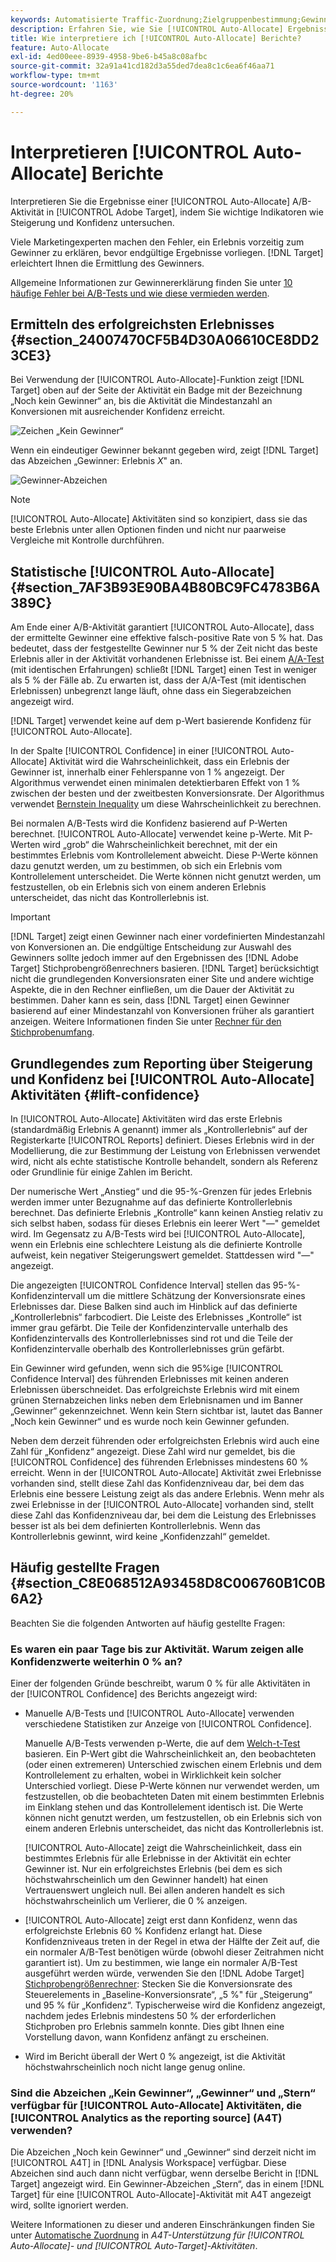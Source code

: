```yaml
---
keywords: Automatisierte Traffic-Zuordnung;Zielgruppenbestimmung;Gewinner;statistische Garantie;Konfidenz;Gewinner bestimmen;Steigerung;Konfidenz;Standard;Standarderlebnis;Automatische Zuordnung;Automatische Zuordnung
description: Erfahren Sie, wie Sie [!UICONTROL Auto-Allocate] Ergebnisse der A/B-Aktivität interpretieren und sich dabei auf Schlüsselindikatoren wie Steigerung und Konfidenz konzentrieren.
title: Wie interpretiere ich [!UICONTROL Auto-Allocate] Berichte?
feature: Auto-Allocate
exl-id: 4ed00eee-8939-4958-9be6-b45a8c08afbc
source-git-commit: 32a91a41cd182d3a55ded7dea8c1c6ea6f46aa71
workflow-type: tm+mt
source-wordcount: '1163'
ht-degree: 20%

---
```


# Interpretieren [!UICONTROL Auto-Allocate] Berichte

Interpretieren Sie die Ergebnisse einer [!UICONTROL Auto-Allocate] A/B-Aktivität in [!UICONTROL Adobe Target], indem Sie wichtige Indikatoren wie Steigerung und Konfidenz untersuchen.

Viele Marketingexperten machen den Fehler, ein Erlebnis vorzeitig zum Gewinner zu erklären, bevor endgültige Ergebnisse vorliegen. [!DNL Target] erleichtert Ihnen die Ermittlung des Gewinners.

Allgemeine Informationen zur Gewinnererklärung finden Sie unter [10 häufige Fehler bei A/B-Tests und wie diese vermieden werden](/help/main/c-activities/t-test-ab/common-ab-testing-pitfalls.md).

## Ermitteln des erfolgreichsten Erlebnisses {#section_24007470CF5B4D30A06610CE8DD23CE3}

Bei Verwendung der [!UICONTROL Auto-Allocate]-Funktion zeigt [!DNL Target] oben auf der Seite der Aktivität ein Badge mit der Bezeichnung „Noch kein Gewinner“ an, bis die Aktivität die Mindestanzahl an Konversionen mit ausreichender Konfidenz erreicht.

![Zeichen „Kein Gewinner“](/help/main/c-activities/automated-traffic-allocation/assets/no-winner-new.png)

Wenn ein eindeutiger Gewinner bekannt gegeben wird, zeigt [!DNL Target] das Abzeichen „Gewinner: Erlebnis *X*&quot; an.

![Gewinner-Abzeichen](/help/main/c-activities/automated-traffic-allocation/assets/winner-new.png)

>[!NOTE]
>
>[!UICONTROL Auto-Allocate] Aktivitäten sind so konzipiert, dass sie das beste Erlebnis unter allen Optionen finden und nicht nur paarweise Vergleiche mit Kontrolle durchführen.

## Statistische [!UICONTROL Auto-Allocate] {#section_7AF3B93E90BA4B80BC9FC4783B6A389C}

Am Ende einer A/B-Aktivität garantiert [!UICONTROL Auto-Allocate], dass der ermittelte Gewinner eine effektive falsch-positive Rate von 5 % hat. Das bedeutet, dass der festgestellte Gewinner nur 5 % der Zeit nicht das beste Erlebnis aller in der Aktivität vorhandenen Erlebnisse ist. Bei einem [A/A-Test](/help/main/c-activities/t-test-ab/aa-testing.md) (mit identischen Erfahrungen) schließt [!DNL Target] einen Test in weniger als 5 % der Fälle ab. Zu erwarten ist, dass der A/A-Test (mit identischen Erlebnissen) unbegrenzt lange läuft, ohne dass ein Siegerabzeichen angezeigt wird.

[!DNL Target] verwendet keine auf dem p-Wert basierende Konfidenz für [!UICONTROL Auto-Allocate].

In der Spalte [!UICONTROL Confidence] in einer [!UICONTROL Auto-Allocate] Aktivität wird die Wahrscheinlichkeit, dass ein Erlebnis der Gewinner ist, innerhalb einer Fehlerspanne von 1 % angezeigt. Der Algorithmus verwendet einen minimalen detektierbaren Effekt von 1 % zwischen der besten und der zweitbesten Konversionsrate. Der Algorithmus verwendet [Bernstein Inequality](https://en.wikipedia.org/wiki/Bernstein_inequalities_%28probability_theory%29) um diese Wahrscheinlichkeit zu berechnen.

Bei normalen A/B-Tests wird die Konfidenz basierend auf P-Werten berechnet. [!UICONTROL Auto-Allocate] verwendet keine p-Werte. Mit P-Werten wird „grob“ die Wahrscheinlichkeit berechnet, mit der ein bestimmtes Erlebnis vom Kontrollelement abweicht. Diese P-Werte können dazu genutzt werden, um zu bestimmen, ob sich ein Erlebnis vom Kontrollelement unterscheidet. Die Werte können nicht genutzt werden, um festzustellen, ob ein Erlebnis sich von einem anderen Erlebnis unterscheidet, das nicht das Kontrollerlebnis ist.

>[!IMPORTANT]
>
>[!DNL Target] zeigt einen Gewinner nach einer vordefinierten Mindestanzahl von Konversionen an. Die endgültige Entscheidung zur Auswahl des Gewinners sollte jedoch immer auf den Ergebnissen des [!DNL Adobe Target] Stichprobengrößenrechners basieren. [!DNL Target] berücksichtigt nicht die grundlegenden Konversionsraten einer Site und andere wichtige Aspekte, die in den Rechner einfließen, um die Dauer der Aktivität zu bestimmen. Daher kann es sein, dass [!DNL Target] einen Gewinner basierend auf einer Mindestanzahl von Konversionen früher als garantiert anzeigen. Weitere Informationen finden Sie unter [Rechner für den Stichprobenumfang](/help/main/c-activities/t-test-ab/sample-size-determination.md#section_6B8725BD704C4AFE939EF2A6B6E834E6).

## Grundlegendes zum Reporting über Steigerung und Konfidenz bei [!UICONTROL Auto-Allocate] Aktivitäten {#lift-confidence}

In [!UICONTROL Auto-Allocate] Aktivitäten wird das erste Erlebnis (standardmäßig Erlebnis A genannt) immer als „Kontrollerlebnis“ auf der Registerkarte [!UICONTROL Reports] definiert. Dieses Erlebnis wird in der Modellierung, die zur Bestimmung der Leistung von Erlebnissen verwendet wird, nicht als echte statistische Kontrolle behandelt, sondern als Referenz oder Grundlinie für einige Zahlen im Bericht.

Der numerische Wert „Anstieg“ und die 95-%-Grenzen für jedes Erlebnis werden immer unter Bezugnahme auf das definierte Kontrollerlebnis berechnet. Das definierte Erlebnis „Kontrolle“ kann keinen Anstieg relativ zu sich selbst haben, sodass für dieses Erlebnis ein leerer Wert &quot;—&quot; gemeldet wird. Im Gegensatz zu A/B-Tests wird bei [!UICONTROL Auto-Allocate], wenn ein Erlebnis eine schlechtere Leistung als die definierte Kontrolle aufweist, kein negativer Steigerungswert gemeldet. Stattdessen wird &quot;—&quot; angezeigt.

Die angezeigten [!UICONTROL Confidence Interval] stellen das 95-%-Konfidenzintervall um die mittlere Schätzung der Konversionsrate eines Erlebnisses dar. Diese Balken sind auch im Hinblick auf das definierte „Kontrollerlebnis“ farbcodiert. Die Leiste des Erlebnisses „Kontrolle“ ist immer grau gefärbt. Die Teile der Konfidenzintervalle unterhalb des Konfidenzintervalls des Kontrollerlebnisses sind rot und die Teile der Konfidenzintervalle oberhalb des Kontrollerlebnisses grün gefärbt.

Ein Gewinner wird gefunden, wenn sich die 95%ige [!UICONTROL Confidence Interval] des führenden Erlebnisses mit keinen anderen Erlebnissen überschneidet. Das erfolgreichste Erlebnis wird mit einem grünen Sternabzeichen links neben dem Erlebnisnamen und im Banner „Gewinner“ gekennzeichnet. Wenn kein Stern sichtbar ist, lautet das Banner „Noch kein Gewinner“ und es wurde noch kein Gewinner gefunden.

Neben dem derzeit führenden oder erfolgreichsten Erlebnis wird auch eine Zahl für „Konfidenz“ angezeigt. Diese Zahl wird nur gemeldet, bis die [!UICONTROL Confidence] des führenden Erlebnisses mindestens 60 % erreicht. Wenn in der [!UICONTROL Auto-Allocate] Aktivität zwei Erlebnisse vorhanden sind, stellt diese Zahl das Konfidenzniveau dar, bei dem das Erlebnis eine bessere Leistung zeigt als das andere Erlebnis. Wenn mehr als zwei Erlebnisse in der [!UICONTROL Auto-Allocate] vorhanden sind, stellt diese Zahl das Konfidenzniveau dar, bei dem die Leistung des Erlebnisses besser ist als bei dem definierten Kontrollerlebnis. Wenn das Kontrollerlebnis gewinnt, wird keine „Konfidenzzahl“ gemeldet.

## Häufig gestellte Fragen   {#section_C8E068512A93458D8C006760B1C0B6A2}

Beachten Sie die folgenden Antworten auf häufig gestellte Fragen:

### Es waren ein paar Tage bis zur Aktivität. Warum zeigen alle Konfidenzwerte weiterhin 0 % an?

Einer der folgenden Gründe beschreibt, warum 0 % für alle Aktivitäten in der [!UICONTROL Confidence] des Berichts angezeigt wird:

* Manuelle A/B-Tests und [!UICONTROL Auto-Allocate] verwenden verschiedene Statistiken zur Anzeige von [!UICONTROL Confidence].

  Manuelle A/B-Tests verwenden p-Werte, die auf dem [Welch-t-Test](https://en.wikipedia.org/wiki/Welch%27s_t-test) basieren. Ein P-Wert gibt die Wahrscheinlichkeit an, den beobachteten (oder einen extremeren) Unterschied zwischen einem Erlebnis und dem Kontrollelement zu erhalten, wobei in Wirklichkeit kein solcher Unterschied vorliegt. Diese P-Werte können nur verwendet werden, um festzustellen, ob die beobachteten Daten mit einem bestimmten Erlebnis im Einklang stehen und das Kontrollelement identisch ist. Die Werte können nicht genutzt werden, um festzustellen, ob ein Erlebnis sich von einem anderen Erlebnis unterscheidet, das nicht das Kontrollerlebnis ist.

  [!UICONTROL Auto-Allocate] zeigt die Wahrscheinlichkeit, dass ein bestimmtes Erlebnis für alle Erlebnisse in der Aktivität ein echter Gewinner ist. Nur ein erfolgreichstes Erlebnis (bei dem es sich höchstwahrscheinlich um den Gewinner handelt) hat einen Vertrauenswert ungleich null. Bei allen anderen handelt es sich höchstwahrscheinlich um Verlierer, die 0 % anzeigen.

* [!UICONTROL Auto-Allocate] zeigt erst dann Konfidenz, wenn das erfolgreichste Erlebnis 60 % Konfidenz erlangt hat. Diese Konfidenzniveaus treten in der Regel in etwa der Hälfte der Zeit auf, die ein normaler A/B-Test benötigen würde (obwohl dieser Zeitrahmen nicht garantiert ist). Um zu bestimmen, wie lange ein normaler A/B-Test ausgeführt werden würde, verwenden Sie den [!DNL Adobe Target] [Stichprobengrößenrechner](/help/main/c-activities/t-test-ab/sample-size-determination.md#section_6B8725BD704C4AFE939EF2A6B6E834E6): Stecken Sie die Konversionsrate des Steuerelements in „Baseline-Konversionsrate“, „5 %&quot; für „Steigerung“ und 95 % für „Konfidenz“. Typischerweise wird die Konfidenz angezeigt, nachdem jedes Erlebnis mindestens 50 % der erforderlichen Stichproben pro Erlebnis sammeln konnte. Dies gibt Ihnen eine Vorstellung davon, wann Konfidenz anfängt zu erscheinen.

* Wird im Bericht überall der Wert 0 % angezeigt, ist die Aktivität höchstwahrscheinlich noch nicht lange genug online.

### Sind die Abzeichen „Kein Gewinner“, „Gewinner“ und „Stern“ verfügbar für [!UICONTROL Auto-Allocate] Aktivitäten, die [!UICONTROL Analytics as the reporting source] (A4T) verwenden?

Die Abzeichen „Noch kein Gewinner“ und „Gewinner“ sind derzeit nicht im [!UICONTROL A4T] in [!DNL Analysis Workspace] verfügbar. Diese Abzeichen sind auch dann nicht verfügbar, wenn derselbe Bericht in [!DNL Target] angezeigt wird. Ein Gewinner-Abzeichen „Stern“, das in einem [!DNL Target] für eine [!UICONTROL Auto-Allocate]-Aktivität mit A4T angezeigt wird, sollte ignoriert werden.

Weitere Informationen zu dieser und anderen Einschränkungen finden Sie unter [Automatische Zuordnung](/help/main/c-integrating-target-with-mac/a4t/a4t-at-aa.md#aa) in *A4T-Unterstützung für [!UICONTROL Auto-Allocate]- und [!UICONTROL Auto-Target]-Aktivitäten*.
